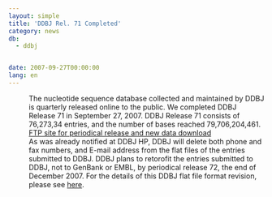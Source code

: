 ```yaml
---
layout: simple
title: 'DDBJ Rel. 71 Completed'
category: news
db:
  - ddbj


date: 2007-09-27T00:00:00
lang: en
---
```


<dd>The nucleotide sequence database collected and maintained by DDBJ is quarterly released online to the public. We completed DDBJ Release 71 in September 27, 2007. DDBJ Release 71 consists of 76,273,34 entries, and the number of bases reached 79,706,204,461.
<dd><a href="/services/index-e.html ">FTP site for periodical release and new data download</a>
<dd>As was already notified at DDBJ HP, DDBJ will delete both phone and fax numbers, and E-mail address from the flat files of the entries submitted to DDBJ. DDBJ plans to retorofit the entries submitted to DDBJ, not to GenBank or EMBL, by periodical release 72, the end of December 2007. For the details of this DDBJ flat file format revision, please see <a href="/ddbj/flat-file.html#submitter-info">here</a>.</dd>
</dd>
</dd>
